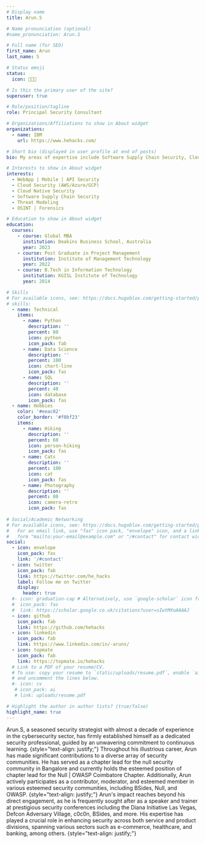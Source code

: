```yaml
---
# Display name
title: Arun.S

# Name pronunciation (optional)
#name_pronunciation: Arun.S

# Full name (for SEO)
first_name: Arun
last_name: S

# Status emoji
status:
  icon: 🧑🏻‍💻

# Is this the primary user of the site?
superuser: true

# Role/position/tagline
role: Principal Security Consultant

# Organizations/Affiliations to show in About widget
organizations:
  - name: IBM
    url: https://www.hehacks.com/

# Short bio (displayed in user profile at end of posts)
bio: My areas of expertise include Software Supply Chain Security, Cloud & Cloud Native Security, API Security, Mobile Security and Forensics.

# Interests to show in About widget
interests:
  - WebApp | Mobile | API Security
  - Cloud Security (AWS/Azure/GCP)
  - Cloud Native Security
  - Software Supply Chain Security
  - Threat Modeling
  - OSINT | Forensics

# Education to show in About widget
education:
  courses:
    - course: Global MBA
      institution: Deakins Business School, Australia
      year: 2023
    - course: Post Graduate in Project Management
      institution: Institute of Management Technology
      year: 2022
    - course: B.Tech in Information Technology
      institution: KGISL Institute of Technology
      year: 2014

# Skills
# For available icons, see: https://docs.hugoblox.com/getting-started/page-builder/#icons
# skills:
  - name: Technical
    items:
      - name: Python
        description: ''
        percent: 80
        icon: python
        icon_pack: fab
      - name: Data Science
        description: ''
        percent: 100
        icon: chart-line
        icon_pack: fas
      - name: SQL
        description: ''
        percent: 40
        icon: database
        icon_pack: fas
  - name: Hobbies
    color: '#eeac02'
    color_border: '#f0bf23'
    items:
      - name: Hiking
        description: ''
        percent: 60
        icon: person-hiking
        icon_pack: fas
      - name: Cats
        description: ''
        percent: 100
        icon: cat
        icon_pack: fas
      - name: Photography
        description: ''
        percent: 80
        icon: camera-retro
        icon_pack: fas
        
# Social/Academic Networking
# For available icons, see: https://docs.hugoblox.com/getting-started/page-builder/#icons
#   For an email link, use "fas" icon pack, "envelope" icon, and a link in the
#   form "mailto:your-email@example.com" or "/#contact" for contact widget.
social:
  - icon: envelope
    icon_pack: fas
    link: '/#contact'
  - icon: twitter
    icon_pack: fab
    link: https://twitter.com/he_hacks
    label: Follow me on Twitter
    display:
      header: true
  #- icon: graduation-cap # Alternatively, use `google-scholar` icon from `ai` icon pack
  #  icon_pack: fas
  #  link: https://scholar.google.co.uk/citations?user=sIwtMXoAAAAJ
  - icon: github
    icon_pack: fab
    link: https://github.com/hehacks
  - icon: linkedin
    icon_pack: fab
    link: https://www.linkedin.com/in/-aruns/
  - icon: topmate
    icon_pack: fab
    link: https://topmate.io/hehacks
  # Link to a PDF of your resume/CV.
  # To use: copy your resume to `static/uploads/resume.pdf`, enable `ai` icons in `params.yaml`,
  # and uncomment the lines below.
  #- icon: cv
   # icon_pack: ai
   # link: uploads/resume.pdf

# Highlight the author in author lists? (true/false)
highlight_name: true
---
```

Arun.S, a seasoned security strategist with almost a decade of experience in the cybersecurity sector, has firmly established himself as a dedicated security professional, guided by an unwavering commitment to continuous learning.
{style="text-align: justify;"}
Throughout his illustrious career, Arun has made significant contributions to a diverse array of security communities. He has served as a chapter lead for the null security community in Bangalore and currently holds the esteemed position of chapter lead for the Null | OWASP Coimbatore Chapter. Additionally, Arun actively participates as a contributor, moderator, and esteemed member in various esteemed security communities, including BSides, Null, and OWASP.
{style="text-align: justify;"}
Arun's impact reaches beyond his direct engagement, as he is frequently sought after as a speaker and trainer at prestigious security conferences including the Diana Initiative Las Vegas, Defcon Adversary Village, c0c0n, BSides, and more.
His expertise has played a crucial role in enhancing security across both service and product divisions, spanning various sectors such as e-commerce, healthcare, and banking, among others.
{style="text-align: justify;"}
